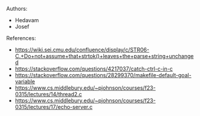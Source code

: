 Authors:
- Hedavam
- Josef

References:
- https://wiki.sei.cmu.edu/confluence/display/c/STR06-C.+Do+not+assume+that+strtok()+leaves+the+parse+string+unchanged
- https://stackoverflow.com/questions/4217037/catch-ctrl-c-in-c 
- https://stackoverflow.com/questions/28299370/makefile-default-goal-variable
- https://www.cs.middlebury.edu/~pjohnson/courses/f23-0315/lectures/14/thread2.c
- https://www.cs.middlebury.edu/~pjohnson/courses/f23-0315/lectures/17/echo-server.c
